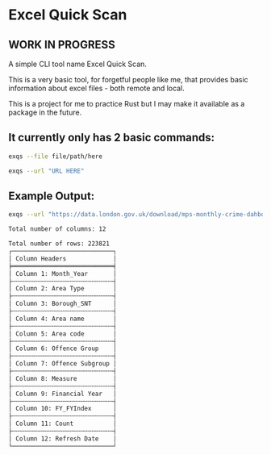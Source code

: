 # Excel Quick Scan

## WORK IN PROGRESS 

A simple CLI tool name Excel Quick Scan.  

This is a very basic tool, for forgetful people like me, that provides basic information about excel files - both remote and local. 

This is a project for me to practice Rust but I may make it available as a package in the future.  

## It currently only has 2 basic commands: 

```zsh 
exqs --file file/path/here
```

```zsh
exqs --url "URL HERE"
```

## Example Output:

```zsh
exqs --url "https://data.london.gov.uk/download/mps-monthly-crime-dahboard-data/7f45d2fe-bf69-4395-b814-cadd5ec48489/M1045_MonthlyCrimeDashboard_TNOCrimeData_202406.xlsx"

Total number of columns: 12

Total number of rows: 223821
┌────────────────────────────┐
│ Column Headers             │
╞════════════════════════════╡
│ Column 1: Month_Year       │
├╌╌╌╌╌╌╌╌╌╌╌╌╌╌╌╌╌╌╌╌╌╌╌╌╌╌╌╌┤
│ Column 2: Area Type        │
├╌╌╌╌╌╌╌╌╌╌╌╌╌╌╌╌╌╌╌╌╌╌╌╌╌╌╌╌┤
│ Column 3: Borough_SNT      │
├╌╌╌╌╌╌╌╌╌╌╌╌╌╌╌╌╌╌╌╌╌╌╌╌╌╌╌╌┤
│ Column 4: Area name        │
├╌╌╌╌╌╌╌╌╌╌╌╌╌╌╌╌╌╌╌╌╌╌╌╌╌╌╌╌┤
│ Column 5: Area code        │
├╌╌╌╌╌╌╌╌╌╌╌╌╌╌╌╌╌╌╌╌╌╌╌╌╌╌╌╌┤
│ Column 6: Offence Group    │
├╌╌╌╌╌╌╌╌╌╌╌╌╌╌╌╌╌╌╌╌╌╌╌╌╌╌╌╌┤
│ Column 7: Offence Subgroup │
├╌╌╌╌╌╌╌╌╌╌╌╌╌╌╌╌╌╌╌╌╌╌╌╌╌╌╌╌┤
│ Column 8: Measure          │
├╌╌╌╌╌╌╌╌╌╌╌╌╌╌╌╌╌╌╌╌╌╌╌╌╌╌╌╌┤
│ Column 9: Financial Year   │
├╌╌╌╌╌╌╌╌╌╌╌╌╌╌╌╌╌╌╌╌╌╌╌╌╌╌╌╌┤
│ Column 10: FY_FYIndex      │
├╌╌╌╌╌╌╌╌╌╌╌╌╌╌╌╌╌╌╌╌╌╌╌╌╌╌╌╌┤
│ Column 11: Count           │
├╌╌╌╌╌╌╌╌╌╌╌╌╌╌╌╌╌╌╌╌╌╌╌╌╌╌╌╌┤
│ Column 12: Refresh Date    │
└────────────────────────────┘
```
